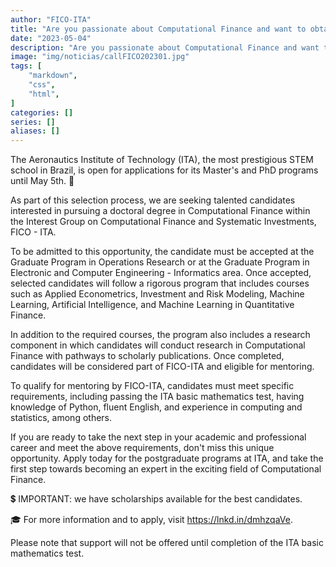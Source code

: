 ```yaml
---
author: "FICO-ITA"
title: "Are you passionate about Computational Finance and want to obtain a doctorate in this field?"
date: "2023-05-04"
description: "Are you passionate about Computational Finance and want to obtain a doctorate in this field?"
image: "img/noticias/callFICO202301.jpg"
tags: [
    "markdown",
    "css",
    "html",
]
categories: []
series: []
aliases: []
---
```


The Aeronautics Institute of Technology (ITA), the most prestigious STEM school in Brazil, is open for applications for its Master's and PhD programs until May 5th. 📅

As part of this selection process, we are seeking talented candidates interested in pursuing a doctoral degree in Computational Finance within the Interest Group on Computational Finance and Systematic Investments, FICO - ITA.

To be admitted to this opportunity, the candidate must be accepted at the Graduate Program in Operations Research or at the Graduate Program in Electronic and Computer Engineering - Informatics area. Once accepted, selected candidates will follow a rigorous program that includes courses such as Applied Econometrics, Investment and Risk Modeling, Machine Learning, Artificial Intelligence, and Machine Learning in Quantitative Finance.

In addition to the required courses, the program also includes a research component in which candidates will conduct research in Computational Finance with pathways to scholarly publications. Once completed, candidates will be considered part of FICO-ITA and eligible for mentoring.

To qualify for mentoring by FICO-ITA, candidates must meet specific requirements, including passing the ITA basic mathematics test, having knowledge of Python, fluent English, and experience in computing and statistics, among others.

If you are ready to take the next step in your academic and professional career and meet the above requirements, don't miss this unique opportunity. Apply today for the postgraduate programs at ITA, and take the first step towards becoming an expert in the exciting field of Computational Finance.

💲 IMPORTANT: we have scholarships available for the best candidates.

🎓 For more information and to apply, visit https://lnkd.in/dmhzqaVe.

Please note that support will not be offered until completion of the ITA basic mathematics test.